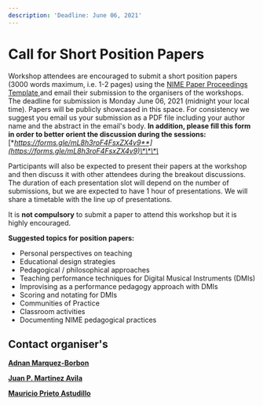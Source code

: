```yaml
---
description: 'Deadline: June 06, 2021'
---
```


# Call for Short Position Papers

Workshop attendees are encouraged to submit a short position papers \(3000 words maximum, i.e. 1-2 pages\) using the [NIME Paper Proceedings Template ](https://github.com/psxjpm/pedagogies/raw/main/NIME_Submission_Templates.zip)and email their submission to the organisers of the workshops. The deadline for submission is Monday June 06, 2021 \(midnight your local time\). Papers will be publicly showcased in this space. For consistency we suggest you email us your submission as a PDF file including your author name and the abstract in the email's body. **In addition, please fill this form in order to better orient the discussion during the sessions:** [**https://forms.gle/mL8h3roF4FsxZX4v9**](https://forms.gle/mL8h3roF4FsxZX4v9)\*\*\*\*

Participants will also be expected to present their papers at the workshop and then discuss it with other attendees during the breakout discussions. The duration of each presentation slot will depend on the number of submissions, but we are expected to have 1 hour of presentations. We will share a timetable with the line up of presentations.

It is **not compulsory** to submit a paper to attend this workshop but it is highly encouraged.

**Suggested topics for position papers:**

* Personal perspectives on teaching
* Educational design strategies
* Pedagogical / philosophical approaches
* Teaching performance techniques for Digital Musical Instruments \(DMIs\) 
* Improvising as a performance pedagogy approach with DMIs 
* Scoring and notating for DMIs 
* Communities of Practice 
* Classroom activities
* Documenting NIME pedagogical practices

## **Contact organiser's**

[**Adnan Marquez-Borbon**](mailto:adnan.marquez@uabc.edu.mx)

[**Juan P. Martinez Avila**](mailto:psxjpma@nott.ac.uk)

[**Mauricio Prieto Astudillo**](mailto:jose.mauricio.prieto.astudillo@uabc.edu.mx)

